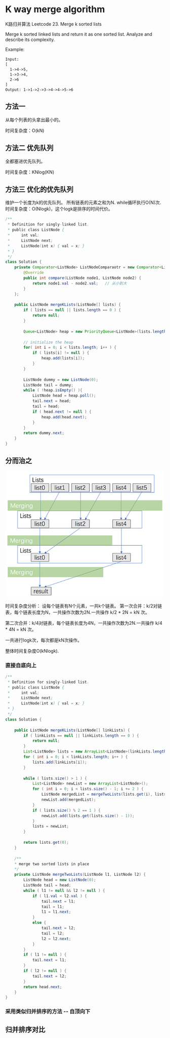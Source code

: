 # K way merge algorithm
K路归并算法
Leetcode 23. Merge k sorted lists

Merge k sorted linked lists and return it as one sorted list. Analyze and describe its complexity.

Example:
```
Input:
[
  1->4->5,
  1->3->4,
  2->6
]
Output: 1->1->2->3->4->4->5->6
```

## 方法一
从每个列表的头拿出最小的。

时间复杂度：O(kN)

## 方法二 优先队列
全都塞进优先队列。

时间复杂度：KNlog(KN)

## 方法三 优化的优先队列
维护一个长度为k的优先队列。
所有链表的元素之和为N.
while循环执行O(N)次.
时间复杂度：O(Nlogk)，这个logk是排序的时间代价。
```java
/**
 * Definition for singly-linked list.
 * public class ListNode {
 *     int val;
 *     ListNode next;
 *     ListNode(int x) { val = x; }
 * }
 */
class Solution {
    private Comparator<ListNode> ListNodeComparaotr = new Comparator<ListNode>() {
        @Override
        public int compare(ListNode node1, ListNode node2) {
            return node1.val - node2.val;   // 从小到大
        }
    };

    public ListNode mergeKLists(ListNode[] lists) {
        if ( lists == null || lists.length == 0 ) {
            return null;
        }

        Queue<ListNode> heap = new PriorityQueue<ListNode>(lists.length, ListNodeComparaotr);

        // initialize the heap
        for( int i = 0; i < lists.length; i++ ) {
            if ( lists[i] != null ) {
                heap.add(lists[i]);
            }
        }

        ListNode dummy = new ListNode(0);
        ListNode tail = dummy;
        while ( !heap.isEmpty() ){
            ListNode head = heap.poll();
            tail.next = head;
            tail = head;
            if ( head.next != null ) {
                heap.add(head.next);
            }
        }
        return dummy.next;
    }
}
```

## 分而治之
![alt text](./images/k-merge-divide-conquer.png)

时间复杂度分析：
设每个链表有N个元素，一共k个链表。
第一次合并：k/2对链表，每个链表长度为N，一共操作次数为2N.一共操作 k/2 * 2N = kN 次。

第二次合并：k/4对链表，每个链表长度为4N，一共操作次数为2N.一共操作 k/4 * 4N = kN 次。

一共进行logk次，每次都是kN次操作。

整体时间复杂度O(kNlogk).

### 直接自底向上
```java
/**
 * Definition for singly-linked list.
 * public class ListNode {
 *     int val;
 *     ListNode next;
 *     ListNode(int x) { val = x; }
 * }
 */
class Solution {

    public ListNode mergeKLists(ListNode[] linkLists) {
        if ( linkLists == null || linkLists.length == 0 ) {
            return null;
        }
        List<ListNode> lists = new ArrayList<ListNode>(linkLists.length);
        for ( int i = 0; i < linkLists.length; i++ ) {
            lists.add(linkLists[i]);
        }

        while ( lists.size() > 1 ) {
            List<ListNode> newList = new ArrayList<ListNode>();
            for ( int i = 0; i < lists.size() - 1; i += 2 ) {
                ListNode mergedList = mergeTwoLists(lists.get(i), lists.get(i+1));
                newList.add(mergedList);
            }
            if ( lists.size() % 2 == 1 ) {
                newList.add(lists.get(lists.size() - 1));
            }
            lists = newList;
        }

        return lists.get(0);
    }

    /**
    * merge two sorted lists in place
    */
    private ListNode mergeTwoLists(ListNode l1, ListNode l2) {
        ListNode head = new ListNode(0);
        ListNode tail = head;
        while ( l1 != null && l2 != null ) {
            if ( l1.val < l2.val ) {
                tail.next = l1;
                tail = l1;
                l1 = l1.next;
            }
            else {
                tail.next = l2;
                tail = l2;
                l2 = l2.next;
            }
        }
        if ( l1 != null ) {
            tail.next = l1;
        }
        if ( l2 != null ) {
            tail.next = l2;
        }
        return head.next;
    }
}
```

### 采用类似归并排序的方法 -- 自顶向下


## 归并排序对比

